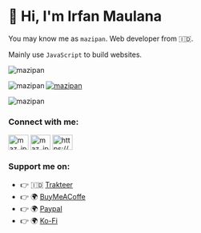 # 👋 Hi, I'm Irfan Maulana

You may know me as `mazipan`. Web developer from 🇮🇩.

Mainly use `JavaScript` to build websites.


<p><img src="https://github-readme-stats.vercel.app/api?username=mazipan&show_icons=true&theme=nightowl&locale=en" alt="mazipan" /></p>

<p><img align="left" src="https://github-readme-stats.vercel.app/api/top-langs?username=mazipan&show_icons=true&locale=en&layout=compact&theme=nightowl" alt="mazipan" /></p>

<p><a href="https://github.com/ryo-ma/github-profile-trophy"><img src="https://github-profile-trophy.vercel.app/?username=mazipan&row=2&column=4&margin-w=15&margin-h=15&theme=dracula&no-bg=true&no-frame=true" alt="mazipan" /></a></p>

<p><img align="center" src="https://github-readme-streak-stats.herokuapp.com/?user=mazipan&" alt="mazipan" /></p>

<h3 align="left">Connect with me:</h3>
<p align="left">
<a href="https://twitter.com/maz_ipan" target="blank"><img align="center" src="https://raw.githubusercontent.com/rahuldkjain/github-profile-readme-generator/master/src/images/icons/Social/twitter.svg" alt="maz_ipan" height="30" width="40" /></a>
<a href="https://instagram.com/maz_ipan" target="blank"><img align="center" src="https://raw.githubusercontent.com/rahuldkjain/github-profile-readme-generator/master/src/images/icons/Social/instagram.svg" alt="maz_ipan" height="30" width="40" /></a>
<a href="/https://mazipan.space/rss.xml" target="blank"><img align="center" src="https://raw.githubusercontent.com/rahuldkjain/github-profile-readme-generator/master/src/images/icons/Social/rss.svg" alt="https://mazipan.space/rss.xml" height="30" width="40" /></a>
</p>

### Support me on:

- 👉 🇮🇩 [Trakteer](https://trakteer.id/mazipan/tip?utm_source=github)
- 👉 🌍 [BuyMeACoffe](https://www.buymeacoffee.com/mazipan?utm_source=github)
- 👉 🌍 [Paypal](https://www.paypal.me/mazipan?utm_source=github)
- 👉 🌍 [Ko-Fi](https://ko-fi.com/mazipan)
